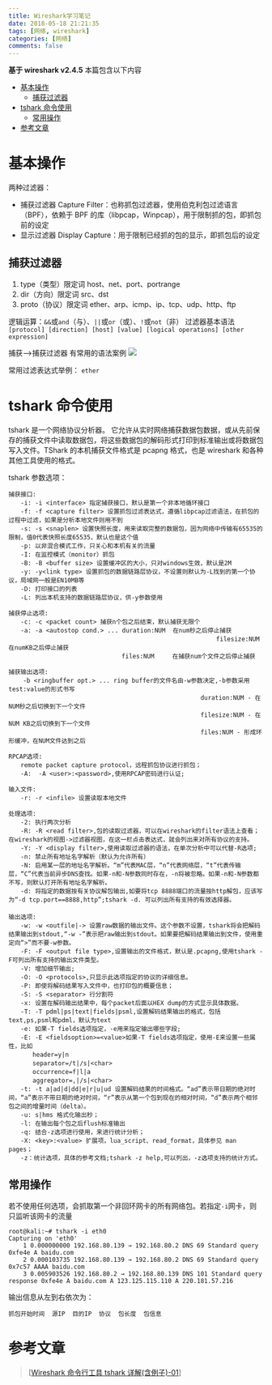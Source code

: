 ```yaml
---
title: Wireshark学习笔记
date: 2018-05-18 21:21:35
tags: [网络, wireshark]
categories: [网络]
comments: false
---
```


**基于 wireshark v2.4.5**
本篇包含以下内容

- [基本操作](#基本操作)
  - [捕获过滤器](#捕获过滤器)
- [tshark 命令使用](#tshark-命令使用)
  - [常用操作](#常用操作)
- [参考文章](#参考文章)

<!--more-->

# 基本操作

两种过滤器：

- 捕获过滤器 Capture Filter：也称抓包过滤器，使用伯克利包过滤语言（BPF），依赖于 BPF 的库（libpcap，Winpcap），用于限制抓的包，即抓包前的设定
- 显示过滤器 Display Capture：用于限制已经抓的包的显示，即抓包后的设定

## 捕获过滤器

1. type（类型）限定词
   host、net、port、portrange
2. dir（方向）限定词
   src、dst
3. proto（协议）限定词
   ether、arp、icmp、ip、tcp、udp、http、ftp

逻辑运算：`&&`或`and`（与）、`||`或`or`（或）、`!`或`not`（非）
过滤器基本语法
`[protocol] [direction] [host] [value] [logical operations] [other expression]`

捕获-->捕获过滤器 有常用的语法案例
![](https://cdn.jsdelivr.net/gh/serchaofan/picBed/blog/202202250257512.PNG)

常用过滤表达式举例：
`ether`

# tshark 命令使用

tshark 是一个网络协议分析器。 它允许从实时网络捕获数据包数据，或从先前保存的捕获文件中读取数据包，将这些数据包的解码形式打印到标准输出或将数据包写入文件。TShark 的本机捕获文件格式是 pcapng 格式，也是 wireshark 和各种其他工具使用的格式。

tshark 参数选项：

```
捕获接口:
　　-i: -i <interface> 指定捕获接口，默认是第一个非本地循环接口
　　-f: -f <capture filter> 设置抓包过滤表达式，遵循libpcap过滤语法，在抓包的过程中过滤，如果是分析本地文件则用不到
　　-s: -s <snaplen> 设置快照长度，用来读取完整的数据包，因为网络中传输有65535的限制，值0代表快照长度65535，默认也是这个值
　　-p: 以非混合模式工作，只关心和本机有关的流量
　　-I: 在监控模式（monitor）抓包
　　-B: -B <buffer size> 设置缓冲区的大小，只对windows生效，默认是2M
　　-y: -y<link type> 设置抓包的数据链路层协议，不设置则默认为-L找到的第一个协议，局域网一般是EN10MB等
　　-D: 打印接口的列表
　　-L: 列出本机支持的数据链路层协议，供-y参数使用

捕获停止选项:
　　-c: -c <packet count> 捕获n个包之后结束，默认捕获无限个
　　-a: -a <autostop cond.> ... duration:NUM  在num秒之后停止捕获
　　														filesize:NUM  在numKB之后停止捕获
　　　　　　　　　　　　　　　　　   files:NUM     在捕获num个文件之后停止捕获

捕获输出选项:
    -b <ringbuffer opt.> ... ring buffer的文件名由-w参数决定,-b参数采用test:value的形式书写
    												 duration:NUM - 在NUM秒之后切换到下一个文件
    												 filesize:NUM - 在NUM KB之后切换到下一个文件
    												 files:NUM - 形成环形缓冲，在NUM文件达到之后

RPCAP选项:
　　remote packet capture protocol，远程抓包协议进行抓包；
　　-A:  -A <user>:<password>,使用RPCAP密码进行认证;

输入文件:
　　-r: -r <infile> 设置读取本地文件

处理选项:
　　-2: 执行两次分析
　　-R: -R <read filter>,包的读取过滤器，可以在wireshark的filter语法上查看；在wireshark的视图->过滤器视图，在这一栏点击表达式，就会列出来对所有协议的支持。
　　-Y: -Y <display filter>,使用读取过滤器的语法，在单次分析中可以代替-R选项;
　　-n: 禁止所有地址名字解析（默认为允许所有）
　　-N: 启用某一层的地址名字解析。“m”代表MAC层，“n”代表网络层，“t”代表传输层，“C”代表当前异步DNS查找。如果-n和-N参数同时存在，-n将被忽略。如果-n和-N参数都不写，则默认打开所有地址名字解析。
　　-d: 将指定的数据按有关协议解包输出,如要将tcp 8888端口的流量按http解包，应该写为“-d tcp.port==8888,http”;tshark -d. 可以列出所有支持的有效选择器。
　　
输出选项:
　　-w: -w <outfile|-> 设置raw数据的输出文件。这个参数不设置，tshark将会把解码结果输出到stdout,“-w -”表示把raw输出到stdout。如果要把解码结果输出到文件，使用重定向“>”而不要-w参数。
　　-F: -F <output file type>,设置输出的文件格式，默认是.pcapng,使用tshark -F可列出所有支持的输出文件类型。
　　-V: 增加细节输出;
　　-O: -O <protocols>,只显示此选项指定的协议的详细信息。
　　-P: 即使将解码结果写入文件中，也打印包的概要信息；
　　-S: -S <separator> 行分割符
　　-x: 设置在解码输出结果中，每个packet后面以HEX dump的方式显示具体数据。
　　-T: -T pdml|ps|text|fields|psml,设置解码结果输出的格式，包括text,ps,psml和pdml，默认为text
　　-e: 如果-T fields选项指定，-e用来指定输出哪些字段;
　　-E: -E <fieldsoption>=<value>如果-T fields选项指定，使用-E来设置一些属性，比如
　　　　header=y|n
　　　　separator=/t|/s|<char>
　　　　occurrence=f|l|a
　　　　aggregator=,|/s|<char>
　　-t: -t a|ad|d|dd|e|r|u|ud 设置解码结果的时间格式。“ad”表示带日期的绝对时间，“a”表示不带日期的绝对时间，“r”表示从第一个包到现在的相对时间，“d”表示两个相邻包之间的增量时间（delta）。
　　-u: s|hms 格式化输出秒；
　　-l: 在输出每个包之后flush标准输出
　　-q: 结合-z选项进行使用，来进行统计分析；
　　-X: <key>:<value> 扩展项，lua_script、read_format，具体参见 man pages；
　　-z：统计选项，具体的参考文档;tshark -z help,可以列出，-z选项支持的统计方式。
```

## 常用操作

若不使用任何选项，会抓取第一个非回环网卡的所有网络包。若指定`-i`网卡，则只监听该网卡的流量

```
root@kali:~# tshark -i eth0
Capturing on 'eth0'
    1 0.000000000 192.168.80.139 → 192.168.80.2 DNS 69 Standard query 0xfe4e A baidu.com
    2 0.000103735 192.168.80.139 → 192.168.80.2 DNS 69 Standard query 0x7c57 AAAA baidu.com
    3 0.005903526 192.168.80.2 → 192.168.80.139 DNS 101 Standard query response 0xfe4e A baidu.com A 123.125.115.110 A 220.181.57.216
```

输出信息从左到右依次为：

```
抓包开始时间  源IP  目的IP  协议  包长度  包信息
```

# 参考文章

> [[Wireshark 命令行工具 tshark 详解(含例子)-01](https://www.cnblogs.com/liun1994/p/6142505.html)]
